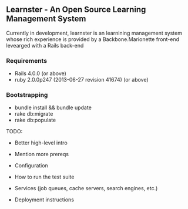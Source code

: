 
## Learnster - An Open Source Learning Management System

Currently in development, learnster is an learnining management system whose rich experience is provided by a Backbone.Marionette front-end levearged with a Rails back-end

### Requirements

 - Rails 4.0.0 (or above)
 - ruby 2.0.0p247 (2013-06-27 revision 41674) (or above)

### Bootstrapping

 - bundle install && bundle update
 - rake db:migrate
 - rake db:populate


TODO:

* Better high-level intro

* Mention more prereqs

* Configuration

* How to run the test suite

* Services (job queues, cache servers, search engines, etc.)

* Deployment instructions




